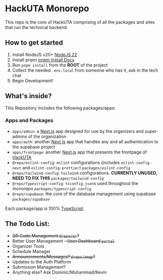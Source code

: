 # HackUTA Monorepo

This repo is the core of HackUTA comprising of all the packages and sites that run the technical backend.

## How to get started

1. Install NodeJS v20+ [NodeJS 22](https://nodejs.org/dist/v22.18.0/node-v22.18.0-x64.msi)
2. Install pnpm [pnpm Install Docs](https://pnpm.io/installation)
3. Run `pnpm install` from the **ROOT** of the project
4. Collect the needed `.env.local` from someone who has it, ask in the tech chat
5. Begin Development!

## What's inside?

This Repository includes the following packages/apps:

### Apps and Packages

- `apps/admin`: a [Next.js](https://nextjs.org/) app designed for use by the organizers and super-admins of the organization
- `apps/auth`: another [Next.js](https://nextjs.org/) app that handles any and all authentication to the supabase project
- `apps/frontpage`: another [Next.js](https://nextjs.org/) app that presents the frontpage of [HackUTA](https://hackuta.org)
- `@repo/eslint-config`: `eslint` configurations (includes `eslint-config-next` and `eslint-config-prettier`) *`packages/eslint-config`*
- `@repo/tailwind-config`: `tailwind` configurations. **CURRENTLY UNUSED, NEED TO FIX THIS** *`packages/tailwind-config`*
- `@repo/typescript-config`: `tsconfig.json`s used throughout the monorepo *`packages/typescript-config`*
- `@repo/supabase`: the core of the database management using supabase *`packages/supabase`*

Each package/app is 100% [TypeScript](https://www.typescriptlang.org/).

## The Todo List:

- ~~QR Code Management `@repo/qr`?~~
- Better User Management
~~- User Dashboard `portal`~~
- Organizer Tools
- Schedule Manager
- ~~Announcements/Messages? `@repo/amqp`?~~
- Updates to the Auth Platform
- Submission Management?
- Anything else? Ask Dominic/Muhammad/Kevin
